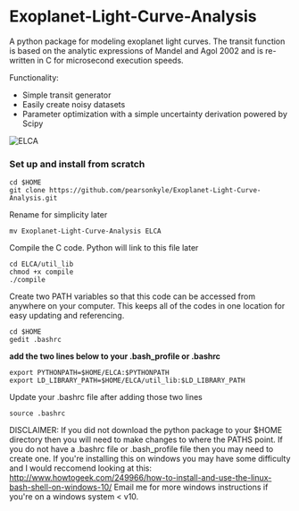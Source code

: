 # Exoplanet-Light-Curve-Analysis

A python package for modeling exoplanet light curves. The transit function is based on the analytic expressions of Mandel and Agol 2002 and is re-written in C for microsecond execution speeds.

Functionality:
- Simple transit generator
- Easily create noisy datasets
- Parameter optimization with a simple uncertainty derivation powered by Scipy 

![ELCA](https://github.com/pearsonkyle/Exoplanet-Light-Curve-Analysis/blob/master/Lightcurve%20Fit.png "Light Curve Modeling")




### Set up and install from scratch

```
cd $HOME
git clone https://github.com/pearsonkyle/Exoplanet-Light-Curve-Analysis.git
```
Rename for simplicity later
```
mv Exoplanet-Light-Curve-Analysis ELCA
```
Compile the C code. Python will link to this file later
```
cd ELCA/util_lib
chmod +x compile 
./compile 
```
Create two PATH variables so that this code can be accessed from anywhere on your computer. This keeps all of the codes in one location for easy updating and referencing.
```
cd $HOME
gedit .bashrc
```
**add the two lines below to your .bash_profile or .bashrc**
```
export PYTHONPATH=$HOME/ELCA:$PYTHONPATH
export LD_LIBRARY_PATH=$HOME/ELCA/util_lib:$LD_LIBRARY_PATH
```

Update your .bashrc file after adding those two lines
```
source .bashrc
```
DISCLAIMER: 
If you did not download the python package to your $HOME directory then you will need to make changes to where the PATHS point. If you do not have a .bashrc file or .bash_profile file then you may need to create one. If you're installing this on windows you may have some difficulty and I would reccomend looking at this: http://www.howtogeek.com/249966/how-to-install-and-use-the-linux-bash-shell-on-windows-10/ Email me for more windows instructions if you're on a windows system < v10. 
